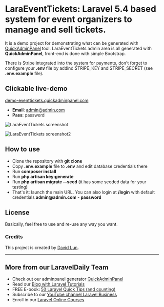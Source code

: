 # LaraEventTickets: Laravel 5.4 based system for event organizers to manage and sell tickets.

It is a demo project for demonstrating what can be generated with [QuickAdminPanel](https://quickadminpanel.com) tool.
LaraEventTickets admin area is all generated with __QuickAdminPanel__, front-end is done with simple Bootstrap.

There is Stripe integrated into the system for payments, don't forget to configure your __.env__ file by addind STRIPE_KEY and STRIPE_SECRET (see __.env.example__ file).

## Clickable live-demo

[demo-eventtickets.quickadminpanel.com](http://demo-eventtickets.quickadminpanel.com)

- __Email__: admin@admin.com
- __Pass__: password

![LaraEventTickets screenshot](https://quickadminpanel.com/assets/pages/demos/demo-eventtickets-01.png)

![LaraEventTickets screenshot2](https://quickadminpanel.com/assets/pages/demos/demo-eventtickets-02.png)

## How to use

- Clone the repository with __git clone__
- Copy __.env.example__ file to __.env__ and edit database credentials there
- Run __composer install__
- Run __php artisan key:generate__
- Run __php artisan migrate --seed__ (it has some seeded data for your testing)
- That's it: launch the main URL. You can also login at __/login__ with default credentials __admin@admin.com__ - __password__

## License

Basically, feel free to use and re-use any way you want.

### Credits

This project is created by [David Lun](https://github.com/mc0de/).

---

## More from our LaravelDaily Team

- Check out our adminpanel generator [QuickAdminPanel](https://quickadminpanel.com) 
- Read our [Blog with Laravel Tutorials](https://laraveldaily.com)
- FREE E-book: [50 Laravel Quick Tips (and counting)](https://laraveldaily.com/free-e-book-40-laravel-quick-tips-and-counting/)
- Subscribe to our [YouTube channel Laravel Business](https://www.youtube.com/channel/UCTuplgOBi6tJIlesIboymGA)
- Enroll in our [Laravel Online Courses](https://laraveldaily.teachable.com/)
